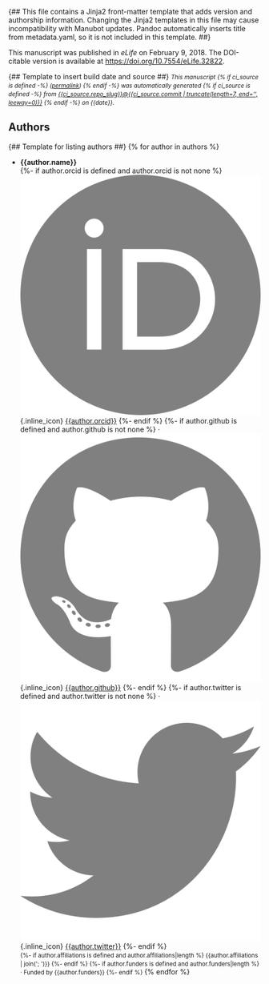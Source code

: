 {##
  This file contains a Jinja2 front-matter template that adds version and authorship information.
  Changing the Jinja2 templates in this file may cause incompatibility with Manubot updates.
  Pandoc automatically inserts title from metadata.yaml, so it is not included in this template.
##}

This manuscript was published in _eLife_ on February 9, 2018. The DOI-citable version is available at <https://doi.org/10.7554/eLife.32822>.

{## Template to insert build date and source ##}
<small><em>
This manuscript
{% if ci_source is defined -%}
([permalink](https://{{ci_source.repo_owner}}.github.io/{{ci_source.repo_name}}/v/{{ci_source.commit}}/))
{% endif -%}
was automatically generated
{% if ci_source is defined -%}
from [{{ci_source.repo_slug}}@{{ci_source.commit | truncate(length=7, end='', leeway=0)}}](https://github.com/{{ci_source.repo_slug}}/tree/{{ci_source.commit}})
{% endif -%}
on {{date}}.
</em></small>

## Authors

{## Template for listing authors ##}
{% for author in authors %}
+ **{{author.name}}**<br>
  {%- if author.orcid is defined and author.orcid is not none %}
    ![ORCID icon](images/orcid.svg){.inline_icon}
    [{{author.orcid}}](https://orcid.org/{{author.orcid}})
  {%- endif %}
  {%- if author.github is defined and author.github is not none %}
    · ![GitHub icon](images/github.svg){.inline_icon}
    [{{author.github}}](https://github.com/{{author.github}})
  {%- endif %}
  {%- if author.twitter is defined and author.twitter is not none %}
    · ![Twitter icon](images/twitter.svg){.inline_icon}
    [{{author.twitter}}](https://twitter.com/{{author.twitter}})
  {%- endif %}<br>
  <small>
  {%- if author.affiliations is defined and author.affiliations|length %}
     {{author.affiliations | join('; ')}}
  {%- endif %}
  {%- if author.funders is defined and author.funders|length %}
     · Funded by {{author.funders}}
  {%- endif %}
  </small>
{% endfor %}
